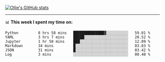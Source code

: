 <!--
**icedpanda/icedpanda** is a ✨ _special_ ✨ repository because its `README.md` (this file) appears on your GitHub profile.

Here are some ideas to get you started:

- 🔭 I’m currently working on ...
- 🌱 I’m currently learning ...
- 👯 I’m looking to collaborate on ...
- 🤔 I’m looking for help with ...
- 💬 Ask me about ...
- 📫 How to reach me: ...
- 😄 Pronouns: ...
- ⚡ Fun fact: ...
-->
[![Ollie's GitHub stats](https://github-readme-stats-icedpanda.vercel.app/api?username=icedpanda&count_private=true&show_icons=true)](https://github.com/icedpanda)

---
📊 **This week I spent my time on:**
<!--START_SECTION:waka-->

```text
Python         8 hrs 58 mins   ██████████████▓░░░░░░░░░░   59.01 %
YAML           3 hrs 7 mins    █████░░░░░░░░░░░░░░░░░░░░   20.52 %
Jupyter        1 hr 50 mins    ███░░░░░░░░░░░░░░░░░░░░░░   12.09 %
Markdown       34 mins         █░░░░░░░░░░░░░░░░░░░░░░░░   03.83 %
JSON           31 mins         █░░░░░░░░░░░░░░░░░░░░░░░░   03.42 %
Log            3 mins          ░░░░░░░░░░░░░░░░░░░░░░░░░   00.40 %
```

<!--END_SECTION:waka-->
